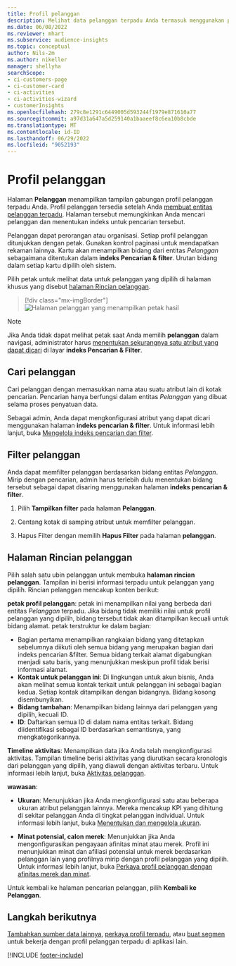 ```yaml
---
title: Profil pelanggan
description: Melihat data pelanggan terpadu Anda termasuk menggunakan pencarian dan filter
ms.date: 06/08/2022
ms.reviewer: mhart
ms.subservice: audience-insights
ms.topic: conceptual
author: Nils-2m
ms.author: nikeller
manager: shellyha
searchScope:
- ci-customers-page
- ci-customer-card
- ci-activities
- ci-activities-wizard
- customerInsights
ms.openlocfilehash: 279c8e1291c6449005d593244f1979e871610a77
ms.sourcegitcommit: a97d31a647a5d259140a1baaeef8c6ea10b8cbde
ms.translationtype: MT
ms.contentlocale: id-ID
ms.lasthandoff: 06/29/2022
ms.locfileid: "9052193"
---
```

# <a name="customer-profiles"></a>Profil pelanggan

Halaman **Pelanggan** menampilkan tampilan gabungan profil pelanggan terpadu Anda. Profil pelanggan tersedia setelah Anda [membuat entitas pelanggan terpadu](data-unification.md). Halaman tersebut memungkinkan Anda mencari pelanggan dan menentukan indeks untuk pencarian tersebut.

Pelanggan dapat perorangan atau organisasi. Setiap profil pelanggan ditunjukkan dengan petak. Gunakan kontrol paginasi untuk mendapatkan rekaman lainnya. Kartu akan menampilkan bidang dari entitas *Pelanggan* sebagaimana ditentukan dalam **indeks Pencarian & filter**. Urutan bidang dalam setiap kartu dipilih oleh sistem.

Pilih petak untuk melihat data untuk pelanggan yang dipilih di halaman khusus yang disebut [halaman Rincian pelanggan](customer-profiles.md#customer-details-page).

> [!div class="mx-imgBorder"]
> ![Halaman pelanggan yang menampilkan petak hasil](media/customers-page-result-tiles-B2C.png "Halaman pelanggan yang menampilkan petak hasil")

> [!NOTE]
> Jika Anda tidak dapat melihat petak saat Anda memilih **pelanggan** dalam navigasi, administrator harus [menentukan sekurangnya satu atribut yang dapat dicari](search-filter-index.md) di layar **indeks Pencarian & Filter**.

## <a name="search-for-customers"></a>Cari pelanggan

Cari pelanggan dengan memasukkan nama atau suatu atribut lain di kotak pencarian. Pencarian hanya berfungsi dalam entitas *Pelanggan* yang dibuat selama proses penyatuan data.

Sebagai admin, Anda dapat mengkonfigurasi atribut yang dapat dicari menggunakan halaman **indeks pencarian & filter**. Untuk informasi lebih lanjut, buka [Mengelola indeks pencarian dan filter](search-filter-index.md).

## <a name="filter-customers"></a>Filter pelanggan

Anda dapat memfilter pelanggan berdasarkan bidang entitas *Pelanggan*. Mirip dengan pencarian, admin harus terlebih dulu menentukan bidang tersebut sebagai dapat disaring menggunakan halaman **indeks pencarian & filter**.

1. Pilih **Tampilkan filter** pada halaman **Pelanggan**.

1. Centang kotak di samping atribut untuk memfilter pelanggan.

1. Hapus Filter dengan memilih **Hapus Filter** pada halaman **pelanggan**.

## <a name="customer-details-page"></a>Halaman Rincian pelanggan

Pilih salah satu ubin pelanggan untuk membuka **halaman rincian pelanggan**. Tampilan ini berisi informasi terpadu untuk pelanggan yang dipilih. Rincian pelanggan mencakup konten berikut:

**petak profil pelanggan**: petak ini menampilkan nilai yang berbeda dari entitas *Pelanggan* terpadu. Jika bidang tidak memiliki nilai untuk profil pelanggan yang dipilih, bidang tersebut tidak akan ditampilkan kecuali untuk bidang alamat. petak terstruktur ke dalam bagian:

- Bagian pertama menampilkan rangkaian bidang yang ditetapkan sebelumnya diikuti oleh semua bidang yang merupakan bagian dari indeks pencarian &filter. Semua bidang terkait alamat digabungkan menjadi satu baris, yang menunjukkan meskipun profil tidak berisi informasi alamat.
- **Kontak untuk pelanggan ini**: Di lingkungan untuk akun bisnis, Anda akan melihat semua kontak terkait untuk pelanggan ini sebagai bagian kedua. Setiap kontak ditampilkan dengan bidangnya. Bidang kosong disembunyikan.
- **Bidang tambahan**: Menampilkan bidang lainnya dari pelanggan yang dipilih, kecuali ID.
- **ID**: Daftarkan semua ID di dalam nama entitas terkait. Bidang diidentifikasi sebagai ID berdasarkan semantisnya, yang mengkategorikannya.

**Timeline aktivitas**: Menampilkan data jika Anda telah mengkonfigurasi aktivitas. Tampilan timeline berisi aktivitas yang diurutkan secara kronologis dari pelanggan yang dipilih, yang diawali dengan aktivitas terbaru. Untuk informasi lebih lanjut, buka [Aktivitas pelanggan](activities.md).

**wawasan**:

- **Ukuran**: Menunjukkan jika Anda mengkonfigurasi satu atau beberapa ukuran atribut pelanggan lainnya. Mereka mencakup KPI yang dihitung di sekitar pelanggan Anda di tingkat pelanggan individual. Untuk informasi lebih lanjut, buka [Menentukan dan mengelola ukuran](measures.md).

- **Minat potensial, calon merek**: Menunjukkan jika Anda mengonfigurasikan pengayaan afinitas minat atau merek. Profil ini menunjukkan minat dan afiliasi potensial untuk merek berdasarkan pelanggan lain yang profilnya mirip dengan profil pelanggan yang dipilih. Untuk informasi lebih lanjut, buka [Perkaya profil pelanggan dengan afinitas merek dan minat](enrichment-microsoft.md).

Untuk kembali ke halaman pencarian pelanggan, pilih **Kembali ke Pelanggan**.

## <a name="next-steps"></a>Langkah berikutnya

[Tambahkan sumber data lainnya](data-sources.md), [perkaya profil terpadu](enrichment-hub.md), atau [buat segmen](segments.md) untuk bekerja dengan profil pelanggan terpadu di aplikasi lain.

[!INCLUDE [footer-include](includes/footer-banner.md)]
